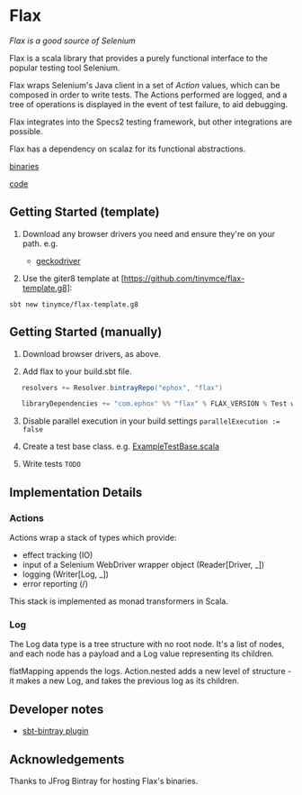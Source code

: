 Flax
====

_Flax is a good source of Selenium_

Flax is a scala library that provides a purely functional interface to the 
popular testing tool Selenium.

Flax wraps Selenium's Java client in a set of *Action* values, which can be 
composed in order to write tests. The Actions performed are logged, and 
a tree of operations is displayed in the event of test failure, to aid debugging.

Flax integrates into the Specs2 testing framework, but
other integrations are possible.

Flax has a dependency on scalaz for its functional abstractions.

[binaries](https://bintray.com/ephox/flax/flax)

[code](https://github.com/ephox/flax)


Getting Started (template)
--------------------------

1. Download any browser drivers you need and ensure they're on your path. e.g.
   - [geckodriver](https://github.com/mozilla/geckodriver/releases)

2. Use the giter8 template at [https://github.com/tinymce/flax-template.g8]:

```
sbt new tinymce/flax-template.g8
```


Getting Started (manually)
--------------------------


1. Download browser drivers, as above.

2. Add flax to your build.sbt file.

```scala
   resolvers += Resolver.bintrayRepo("ephox", "flax")

   libraryDependencies += "com.ephox" %% "flax" % FLAX_VERSION % Test withSources
```

3. Disable parallel execution in your build settings
   `parallelExecution := false`
4. Create a test base class. e.g. [ExampleTestBase.scala](src/it/scala/com/ephox/flax/it/ExampleTestBase.scala)

5. Write tests
   `TODO`


Implementation Details
----------------------

### Actions

Actions wrap a stack of types which provide:

 - effect tracking (IO)
 - input of a Selenium WebDriver wrapper object (Reader\[Driver, _\])
 - logging (Writer\[Log, _\])
 - error reporting (\/)
 
This stack is implemented as monad transformers in Scala.

### Log

The Log data type is a tree structure with no root node. 
It's a list of nodes, and each node has a payload and a Log value representing its children.

flatMapping appends the logs. 
Action.nested adds a new level of structure - it makes a new Log, and takes 
the previous log as its children.  


Developer notes
---------------

 - [sbt-bintray plugin](https://github.com/sbt/sbt-bintray)

Acknowledgements
----------------

Thanks to JFrog Bintray for hosting Flax's binaries.

